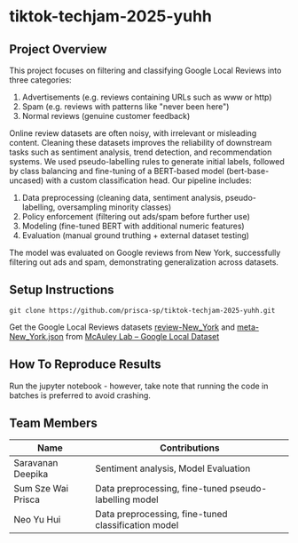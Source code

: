 # tiktok-techjam-2025-yuhh

## Project Overview

This project focuses on filtering and classifying Google Local Reviews into three categories:
1. Advertisements (e.g. reviews containing URLs such as www or http)
2. Spam (e.g. reviews with patterns like "never been here")
3. Normal reviews (genuine customer feedback)

Online review datasets are often noisy, with irrelevant or misleading content. Cleaning these datasets improves the reliability of downstream tasks such as sentiment analysis, trend detection, and recommendation systems. We used pseudo-labelling rules to generate initial labels, followed by class balancing and fine-tuning of a BERT-based model (bert-base-uncased) with a custom classification head.
Our pipeline includes:
1. Data preprocessing (cleaning data, sentiment analysis, pseudo-labelling, oversampling minority classes)
2. Policy enforcement (filtering out ads/spam before further use)
3. Modeling (fine-tuned BERT with additional numeric features)
4. Evaluation (manual ground truthing + external dataset testing)

The model was evaluated on Google reviews from New York, successfully filtering out ads and spam, demonstrating generalization across datasets.

## Setup Instructions

```
git clone https://github.com/prisca-sp/tiktok-techjam-2025-yuhh.git
```

Get the Google Local Reviews datasets [review-New_York](https://mcauleylab.ucsd.edu/public_datasets/gdrive/googlelocal/review-New_York.json.gz) and [meta-New_York.json](https://mcauleylab.ucsd.edu/public_datasets/gdrive/googlelocal/meta-New_York.json.gz) from [McAuley Lab – Google Local Dataset](https://mcauleylab.ucsd.edu/public_datasets/gdrive/googlelocal/)

## How To Reproduce Results

Run the jupyter notebook - however, take note that running the code in batches is preferred to avoid crashing.

## Team Members
| Name | Contributions |
| ------------ | -- |
| Saravanan Deepika | Sentiment analysis, Model Evaluation |
| Sum Sze Wai Prisca | Data preprocessing, fine-tuned pseudo-labelling model |
| Neo Yu Hui | Data preprocessing, fine-tuned classification model | 
